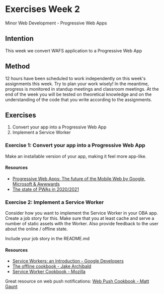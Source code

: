 # Exercises Week 2

Minor Web Development - Progressive Web Apps

## Intention

This week we convert WAFS application to a Progressive Web App

## Method

12 hours have been scheduled to work independently on this week's assignments this week. Try to plan your work wisely! In the meantime, progress is monitored in standup meetings and classroom meetings. At the end of the week you will be tested on theoretical knowledge and on the understanding of the code that you write according to the assignments.

## Exercises
1. Convert your app into a Progressive Web App
2. Implement a Service Worker

### Exercise 1: Convert your app into a Progressive Web App

Make an installable version of your app, making it feel more app-like.

#### Resources

- [Progressive Web Apps: The future of the Mobile Web by Google, Microsoft & Awwwards](https://www.awwwards.com/PWA-ebook/en)
- [The state of PWAs in 2020/2021](https://www.stefanjudis.com/notes/the-state-of-pwa-adoption-in-2020-2021/)

### Exercise 2: Implement a Service Worker

Consider how you want to implement the Service Worker in your OBA app. Create a job story for this. Make sure that you at least cache and serve a number of static assets with the Worker. Also provide feedback to the user about the online / offline state.

Include your job story in the README.md

#### Resources

- [Service Workers: an Introduction - Google Developers](https://developers.google.com/web/fundamentals/primers/service-workers)
- [The offline cookbook - Jake Archibald](https://developers.google.com/web/fundamentals/instant-and-offline/offline-cookbook)
- [Service Worker Cookbook - Mozilla](https://serviceworke.rs/)

Great resource on web push notifications: [Web Push Cookbook - Matt Gaunt](https://web-push-book.gauntface.com/)
